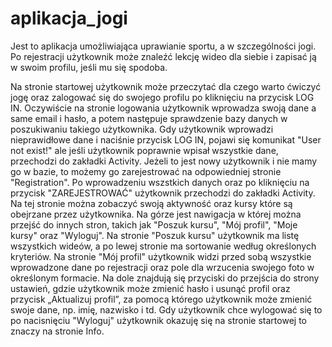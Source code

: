 # aplikacja_jogi
Jest to aplikacja umożliwiająca uprawianie sportu, a w szczególności jogi. Po rejestracji użytkownik może znaleźć lekcję wideo dla siebie i zapisać ją w swoim profilu, 
jeśli mu się spodoba.

Na stronie startowej użytkownik może przeczytać dla czego warto ćwiczyć jogę oraz zalogować się do swojego profilu po kliknięciu na przycisk LOG IN.
Oczywiście na stronie logowania użytkownik wprowadza swoją dane a same email i hasło, a potem następuje sprawdzenie bazy danych w poszukiwaniu takiego użytkownika. Gdy 
użytkownik wprowadzi nieprawidłowe dane i naciśnie przycisk LOG IN, pojawi się komunikat "User not exist!" ale jeśli użytkownik poprawnie wpisał wszystkie dane, 
przechodzi do zakładki Activity.
Jeżeli to jest nowy użytkownik i nie mamy go w bazie, to możemy go zarejestrować na odpowiedniej stronie "Registration". Po wprowadzeniu wszstkich danych oraz po 
kliknięciu na przycisk "ZAREJESTROWAĆ" użytkownik przechodzi do zakładki Activity.
Na tej stronie można zobaczyć swoją aktywność oraz kursy które są obejrzane przez użytkownika. Na górze jest nawigacja w której można przejść do innych stron, takich 
jak "Poszuk kursu", "Mój profil", "Moje kursy" oraz "Wyloguj". 
Na stronie "Poszuk kursu" użytkownik ma listę wszystkich wideów, a po lewej stronie ma sortowanie według określonych kryteriów.
Na stronie "Mój profil" użytkownik widzi przed sobą wszystkie wprowadzone dane po rejestracji oraz pole dla wrzucenia swojego foto w określonym formacie. Na dole znajdują 
się przyciski do przejścia do strony ustawień, gdzie użytkownik może zmienić hasło i usunąć profil oraz przycisk „Aktualizuj profil”, za pomocą którego użytkownik może 
zmienić swoje dane, np. imię, nazwisko i td.
Gdy użytkownik chce wylogować się to po nacisnięciu "Wyloguj" użytkownik okazuję się na stronie startowej to znaczy na stronie Info.
